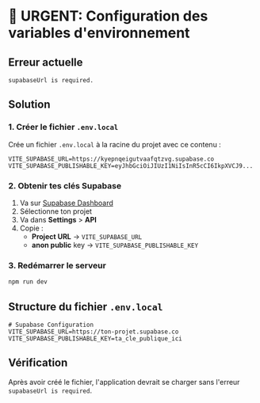 # 🚨 URGENT: Configuration des variables d'environnement

## Erreur actuelle
```
supabaseUrl is required.
```

## Solution

### 1. Créer le fichier `.env.local`

Crée un fichier `.env.local` à la racine du projet avec ce contenu :

```env
VITE_SUPABASE_URL=https://kyepnqeigutvaafqtzvg.supabase.co
VITE_SUPABASE_PUBLISHABLE_KEY=eyJhbGciOiJIUzI1NiIsInR5cCI6IkpXVCJ9...
```

### 2. Obtenir tes clés Supabase

1. Va sur [Supabase Dashboard](https://supabase.com/dashboard)
2. Sélectionne ton projet
3. Va dans **Settings** > **API**
4. Copie :
   - **Project URL** → `VITE_SUPABASE_URL`
   - **anon public** key → `VITE_SUPABASE_PUBLISHABLE_KEY`

### 3. Redémarrer le serveur

```bash
npm run dev
```

## Structure du fichier `.env.local`

```env
# Supabase Configuration
VITE_SUPABASE_URL=https://ton-projet.supabase.co
VITE_SUPABASE_PUBLISHABLE_KEY=ta_cle_publique_ici
```

## Vérification

Après avoir créé le fichier, l'application devrait se charger sans l'erreur `supabaseUrl is required`.
